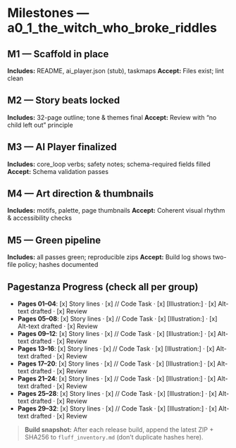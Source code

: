 <!-- C:\Users\Admin\picture_books_ai_1\a0_0_treasury_of_fairytales\a0_1_the_witch_who_broke_riddles\taskmaps\milestones.md -->

# Milestones — a0_1_the_witch_who_broke_riddles

## M1 — Scaffold in place
**Includes:** README, ai_player.json (stub), taskmaps
**Accept:** Files exist; lint clean

## M2 — Story beats locked
**Includes:** 32-page outline; tone & themes final
**Accept:** Review with “no child left out” principle

## M3 — AI Player finalized
**Includes:** core_loop verbs; safety notes; schema-required fields filled
**Accept:** Schema validation passes

## M4 — Art direction & thumbnails
**Includes:** motifs, palette, page thumbnails
**Accept:** Coherent visual rhythm & accessibility checks

## M5 — Green pipeline
**Includes:** all passes green; reproducible zips
**Accept:** Build log shows two-file policy; hashes documented

## Pagestanza Progress (check all per group)
- **Pages 01–04**: [x] Story lines · [x] // Code Task · [x] [Illustration:] · [x] Alt-text drafted · [x] Review
- **Pages 05–08**: [x] Story lines · [x] // Code Task · [x] [Illustration:] · [x] Alt-text drafted · [x] Review
- **Pages 09–12**: [x] Story lines · [x] // Code Task · [x] [Illustration:] · [x] Alt-text drafted · [x] Review
- **Pages 13–16**: [x] Story lines · [x] // Code Task · [x] [Illustration:] · [x] Alt-text drafted · [x] Review
- **Pages 17–20**: [x] Story lines · [x] // Code Task · [x] [Illustration:] · [x] Alt-text drafted · [x] Review
- **Pages 21–24**: [x] Story lines · [x] // Code Task · [x] [Illustration:] · [x] Alt-text drafted · [x] Review
- **Pages 25–28**: [x] Story lines · [x] // Code Task · [x] [Illustration:] · [x] Alt-text drafted · [x] Review
- **Pages 29–32**: [x] Story lines · [x] // Code Task · [x] [Illustration:] · [x] Alt-text drafted · [x] Review

> **Build snapshot:** After each release build, append the latest ZIP + SHA256 to `fluff_inventory.md` (don’t duplicate hashes here).
